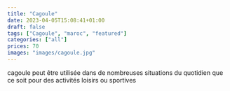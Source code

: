 ```yaml
---
title: "Cagoule"
date: 2023-04-05T15:08:41+01:00
draft: false
tags: ["Cagoule", "maroc", "featured"]
categories: ["all"]
prices: 70
images: "images/cagoule.jpg"
---
```


cagoule peut être utilisée dans de nombreuses situations du quotidien que ce soit pour des activités loisirs ou sportives
